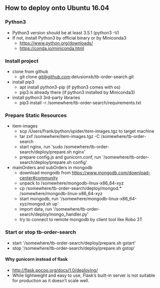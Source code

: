 ## How to deploy onto Ubuntu 16.04

### Python3
- Python3 version should be at least 3.5.1 (python3 -V)
- If not, install Python3 by official binary or by Miniconda3
  - https://www.python.org/downloads/
  - https://conda.io/miniconda.html

### Install project
- clone from github
  - git clone git@github.com:delusionxb/tb-order-search.git
- install pip3
  - apt install python3-pip (if python3 comes with os)
  - pip3 is already there (if python3 installed by Miniconda3)
- install python3 3rd-party libraries
  - pip3 install -r /somewhere/tb-order-search/requirements.txt

### Prepare Static Resources
- item-images
  - scp /Users/frank/python/spider/item-images.tgz to target machine
  - tar zxf /somewhere/item-images.tgz -C /somewhere/tb-order-search
  - start nginx, run 'sudo /somewhere/tb-order-search/deploy/prepare.sh nginx'
  - prepare config.js and gunicorn.conf, run '/somewhere/tb-order-search/deploy/prepare.sh config'
- mainOrders and subOrders in mongodb
  - download mongodb from https://www.mongodb.com/download-center#community
  - unpack to /somewhere/mongodb-linux-x86_64-xyz
  - cp /somewhere/tb-order-search/deploy/mongod.* /somewhere/mongodb-linux-x86_64-xyz
  - start mongodb, run '/somewhere/mongodb-linux-x86_64-xyz/mongod.sh up'
  - import data, run '/somewhere/tb-order-search/deploy/mongo_handler.py'
  - try to connect to remote mongodb by client tool like Robo 3T

### Start or stop tb-order-search
- start '/somewhere/tb-order-search/deploy/prepare.sh gstart'
- stop '/somewhere/tb-order-search/deploy/prepare.sh gstop'

#### Why gunicorn instead of flask
- http://flask.pocoo.org/docs/1.0/deploying/
- While lightweight and easy to use, Flask’s built-in server is not suitable for production as it doesn’t scale well.
